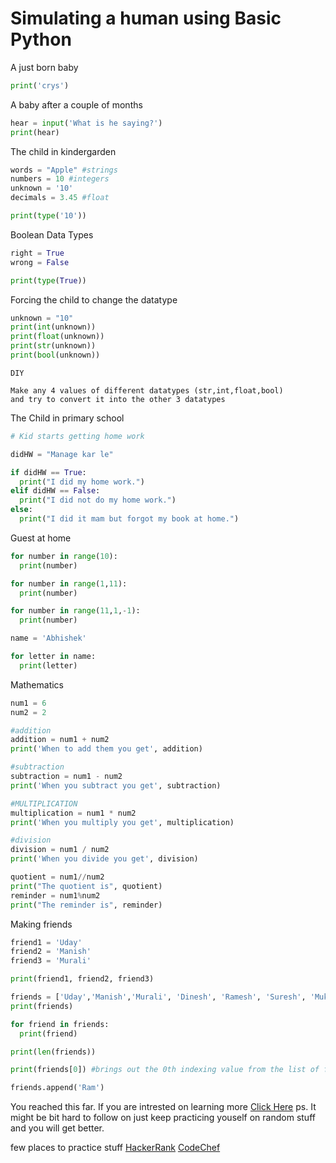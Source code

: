 # Simulating a human using Basic Python

A just born baby
```python
print('crys')
```
A baby after a couple of months
```python
hear = input('What is he saying?')
print(hear)
```
The child in kindergarden
```python
words = "Apple" #strings
numbers = 10 #integers
unknown = '10'
decimals = 3.45 #float

print(type('10'))
```
Boolean Data Types
```python
right = True
wrong = False

print(type(True))
```
Forcing the child to change the datatype
```python
unknown = "10"
print(int(unknown))
print(float(unknown))
print(str(unknown))
print(bool(unknown))
```
```
DIY

Make any 4 values of different datatypes (str,int,float,bool)
and try to convert it into the other 3 datatypes
```
The Child in primary school
```python
# Kid starts getting home work

didHW = "Manage kar le"

if didHW == True:
  print("I did my home work.")
elif didHW == False:
  print("I did not do my home work.")
else:
  print("I did it mam but forgot my book at home.")
```
Guest at home
```python
for number in range(10):
  print(number)
```
```python
for number in range(1,11):
  print(number)
```
```python
for number in range(11,1,-1):
  print(number)
```
```python
name = 'Abhishek'

for letter in name:
  print(letter)
```
Mathematics
```python
num1 = 6
num2 = 2

#addition
addition = num1 + num2
print('When to add them you get', addition)

#subtraction
subtraction = num1 - num2
print('When you subtract you get', subtraction)

#MULTIPLICATION
multiplication = num1 * num2
print('When you multiply you get', multiplication)

#division
division = num1 / num2
print('When you divide you get', division)

quotient = num1//num2
print("The quotient is", quotient)
reminder = num1%num2
print("The reminder is", reminder)
```
Making friends
```python
friend1 = 'Uday'
friend2 = 'Manish'
friend3 = 'Murali'

print(friend1, friend2, friend3)

friends = ['Uday','Manish','Murali', 'Dinesh', 'Ramesh', 'Suresh', 'Mukesh', 'Rakesh']
print(friends)

for friend in friends:
  print(friend)

print(len(friends))

print(friends[0]) #brings out the 0th indexing value from the list of friends

friends.append('Ram')
```

You reached this far. If you are intrested on learning more [Click Here](/comprehensive)
ps. It might be bit hard to follow on just keep practicing youself on random stuff and you will get better.

few places to practice stuff
[HackerRank](https://www.hackerrank.com/access-account/) [CodeChef](https://www.codechef.com/login)
